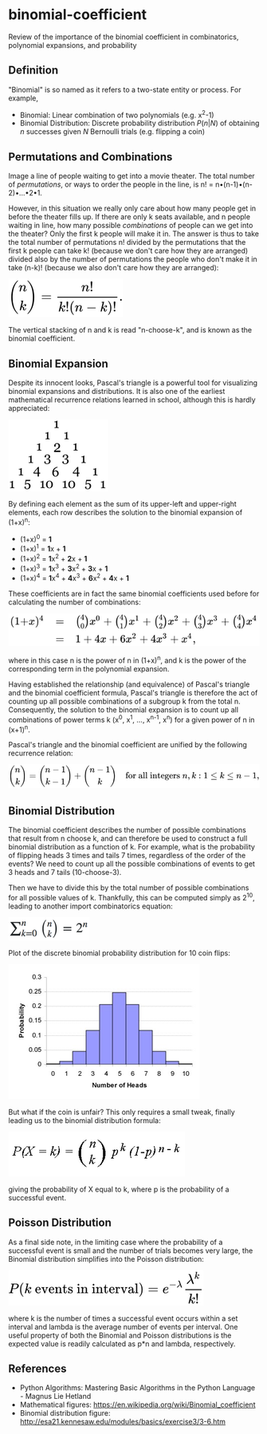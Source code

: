 # binomial-coefficient
Review of the importance of the binomial coefficient in combinatorics, polynomial expansions, and probability

Definition
---
"Binomial" is so named as it refers to a two-state entity or process. For example,
- Binomial: Linear combination of two polynomials (e.g. x<sup>2</sup>-1)
- Binomial Distribution: Discrete probability distribution <i>P</i>(<i>n</i>|<i>N</i>)
of obtaining <i>n</i> successes given <i>N</i> Bernoulli trials (e.g. flipping a coin)

Permutations and Combinations
---
Image a line of people waiting to get into a movie theater. The total number of
<i>permutations</i>, or ways to order the people in the line, is n! =
n•(n-1)•(n-2)•...•2•1.

However, in this situation we really only care about how many people get in before the
theater fills up. If there are only k seats available, and n people waiting in line, how
many possible <i>combinations</i> of people can we get into the theater? Only the first
k people will make it in. The answer is thus to take the total number of permutations n!
divided by the permutations that the first k people can take k! (because we don't care
how they are arranged) divided also by the number of permutations the people who don't
make it in take (n-k)! (because we also don't care how they are arranged):

![](binomial_coefficient.svg)

The vertical stacking of n and k is read "n-choose-k", and is known as the binomial
coefficient.

Binomial Expansion
---
Despite its innocent looks, Pascal's triangle is a powerful tool for visualizing binomial
expansions and distributions. It is also one of the earliest mathematical recurrence
relations learned in school, although this is hardly appreciated:

![](pascals_triangle.png)

By defining each element as the sum of its upper-left and upper-right elements,
each row describes the solution to the binomial expansion of (1+x)<sup>n</sup>:
- (1+x)<sup>0</sup> = <b>1</b>
- (1+x)<sup>1</sup> = <b>1</b>x + <b>1</b>
- (1+x)<sup>2</sup> = <b>1</b>x<sup>2</sup> + <b>2</b>x + <b>1</b>
- (1+x)<sup>3</sup> = <b>1</b>x<sup>3</sup> + <b>3</b>x<sup>2</sup> + <b>3</b>x + <b>1</b>
- (1+x)<sup>4</sup> = <b>1</b>x<sup>4</sup> + <b>4</b>x<sup>3</sup> + <b>6</b>x<sup>2</sup> + <b>4</b>x + <b>1</b>

These coefficients are in fact the same binomial coefficients used before for calculating
the number of combinations:

![](binomial_expansion.svg)

where in this case n is the power of n in (1+x)<sup>n</sup>, and k is the power of the
corresponding term in the polynomial expansion.

Having established the relationship (and equivalence) of Pascal's triangle and the
binomial coefficient formula, Pascal's triangle is therefore the act of counting up all
possible combinations of a subgroup k from the total n. Consequently, the solution to
the binomial expansion is to count up all combinations of power terms k (x<sup>0</sup>,
x<sup>1</sup>, ..., x<sup>n-1</sup>, x<sup>n</sup>) for a given power of n in
(x+1)<sup>n</sup>.

Pascal's triangle and the binomial coefficient are unified by the following recurrence
relation:

![](recurrence_relation.svg)

Binomial Distribution
---
The binomial coefficient describes the number of possible combinations that result from
n choose k, and can therefore be used to construct a full binomial distribution as a
function of k. For example, what is the probability of flipping heads 3 times and tails
7 times, regardless of the order of the events? We need to count up all the possible
combinations of events to get 3 heads and 7 tails (10-choose-3).

Then we have to divide this by the total number of possible combinations for all
possible values of k. Thankfully, this can be computed simply as 2<sup>10</sup>,
leading to another import combinatorics equation:

![](binomial_sum.png)

Plot of the discrete binomial probability distribution for 10 coin flips:

![](binomial_distribution_fair.jpg)

But what if the coin is unfair? This only requires a small tweak, finally leading us to
the binomial distribution formula:

![](binomial_distribution_unfair.gif)

giving the probability of X equal to k, where p is the probability of a successful event.

Poisson Distribution
---
As a final side note, in the limiting case where the probability of a successful event is
small and the number of trials becomes very large, the Binomial distribution simplifies
into the Poisson distribution:

![](poisson_distribution.svg)

where k is the number of times a successful event occurs within a set interval and lambda
is the average number of events per interval. One useful property of both the Binomial
and Poisson distributions is the expected value is readily calculated as p*n and lambda,
respectively.

References
---
- Python Algorithms: Mastering Basic Algorithms in the Python Language - Magnus Lie Hetland
- Mathematical figures: https://en.wikipedia.org/wiki/Binomial_coefficient
- Binomial distribution figure: http://esa21.kennesaw.edu/modules/basics/exercise3/3-6.htm
